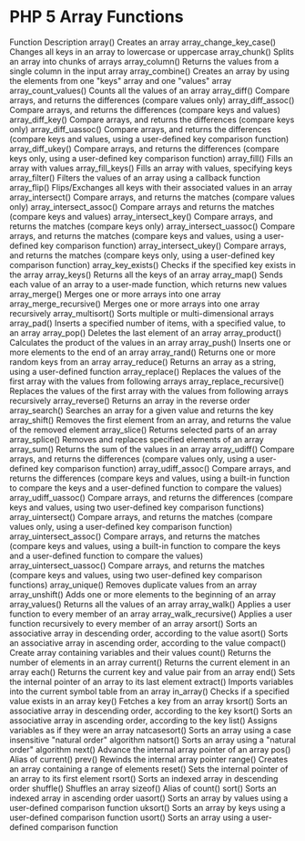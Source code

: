 
# PHP 5 Array Functions

Function Description
array() Creates an array
array_change_key_case() Changes all keys in an array to lowercase or uppercase
array_chunk() Splits an array into chunks of arrays
array_column() Returns the values from a single column in the input array
array_combine() Creates an array by using the elements from one "keys" array and one "values" array
array_count_values() Counts all the values of an array
array_diff() Compare arrays, and returns the differences (compare values only)
array_diff_assoc() Compare arrays, and returns the differences (compare keys and values)
array_diff_key() Compare arrays, and returns the differences (compare keys only)
array_diff_uassoc() Compare arrays, and returns the differences (compare keys and values, using a user-defined key comparison function)
array_diff_ukey() Compare arrays, and returns the differences (compare keys only, using a user-defined key comparison function)
array_fill() Fills an array with values
array_fill_keys() Fills an array with values, specifying keys
array_filter() Filters the values of an array using a callback function
array_flip() Flips/Exchanges all keys with their associated values in an array
array_intersect() Compare arrays, and returns the matches (compare values only)
array_intersect_assoc() Compare arrays and returns the matches (compare keys and values)
array_intersect_key() Compare arrays, and returns the matches (compare keys only)
array_intersect_uassoc() Compare arrays, and returns the matches (compare keys and values, using a user-defined key comparison function)
array_intersect_ukey() Compare arrays, and returns the matches (compare keys only, using a user-defined key comparison function)
array_key_exists() Checks if the specified key exists in the array
array_keys() Returns all the keys of an array
array_map() Sends each value of an array to a user-made function, which returns new values
array_merge() Merges one or more arrays into one array
array_merge_recursive() Merges one or more arrays into one array recursively
array_multisort() Sorts multiple or multi-dimensional arrays
array_pad() Inserts a specified number of items, with a specified value, to an array
array_pop() Deletes the last element of an array
array_product() Calculates the product of the values in an array
array_push() Inserts one or more elements to the end of an array
array_rand() Returns one or more random keys from an array
array_reduce() Returns an array as a string, using a user-defined function
array_replace() Replaces the values of the first array with the values from following arrays
array_replace_recursive() Replaces the values of the first array with the values from following arrays recursively
array_reverse() Returns an array in the reverse order
array_search() Searches an array for a given value and returns the key
array_shift() Removes the first element from an array, and returns the value of the removed element
array_slice() Returns selected parts of an array
array_splice() Removes and replaces specified elements of an array
array_sum() Returns the sum of the values in an array
array_udiff() Compare arrays, and returns the differences (compare values only, using a user-defined key comparison function)
array_udiff_assoc() Compare arrays, and returns the differences (compare keys and values, using a built-in function to compare the keys and a user-defined function to compare the values)
array_udiff_uassoc() Compare arrays, and returns the differences (compare keys and values, using two user-defined key comparison functions)
array_uintersect() Compare arrays, and returns the matches (compare values only, using a user-defined key comparison function)
array_uintersect_assoc() Compare arrays, and returns the matches (compare keys and values, using a built-in function to compare the keys and a user-defined function to compare the values)
array_uintersect_uassoc() Compare arrays, and returns the matches (compare keys and values, using two user-defined key comparison functions)
array_unique() Removes duplicate values from an array
array_unshift() Adds one or more elements to the beginning of an array
array_values() Returns all the values of an array
array_walk() Applies a user function to every member of an array
array_walk_recursive() Applies a user function recursively to every member of an array
arsort() Sorts an associative array in descending order, according to the value
asort() Sorts an associative array in ascending order, according to the value
compact() Create array containing variables and their values
count() Returns the number of elements in an array
current() Returns the current element in an array
each() Returns the current key and value pair from an array
end() Sets the internal pointer of an array to its last element
extract() Imports variables into the current symbol table from an array
in_array() Checks if a specified value exists in an array
key() Fetches a key from an array
krsort() Sorts an associative array in descending order, according to the key
ksort() Sorts an associative array in ascending order, according to the key
list() Assigns variables as if they were an array
natcasesort() Sorts an array using a case insensitive "natural order" algorithm
natsort() Sorts an array using a "natural order" algorithm
next() Advance the internal array pointer of an array
pos() Alias of current()
prev() Rewinds the internal array pointer
range() Creates an array containing a range of elements
reset() Sets the internal pointer of an array to its first element
rsort() Sorts an indexed array in descending order
shuffle() Shuffles an array
sizeof() Alias of count()
sort() Sorts an indexed array in ascending order
uasort() Sorts an array by values using a user-defined comparison function
uksort() Sorts an array by keys using a user-defined comparison function
usort() Sorts an array using a user-defined comparison function
